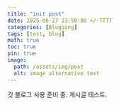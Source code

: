 ```yaml
---
title: "init post"
date: 2025-06-27 23:50:00 +/-TTTT
categories: [Blogging]
tags: [test, blog]
math: true
toc: true
pin: true
image:
  path: /assets/img/post
  alt: image alternative text
---
```


깃 블로그 사용 준비 중. 게시글 테스트.
